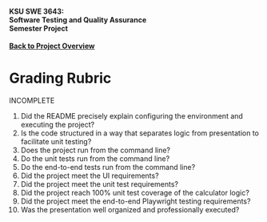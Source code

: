 #### KSU SWE 3643:<br/>Software Testing and Quality Assurance<br/>Semester Project

[**Back to Project Overview**](README.md)

# Grading Rubric

INCOMPLETE

1.  Did the README precisely explain configuring the environment and executing the project?
2.  Is the code structured in a way that separates logic from presentation to facilitate unit testing?
3.  Does the project run from the command line?
4.  Do the unit tests run from the command line?
5.  Do the end-to-end tests run from the command line?
6.  Did the project meet the UI requirements?
7.  Did the project meet the unit test requirements?
8.  Did the project reach 100% unit test coverage of the calculator logic?
9.  Did the project meet the end-to-end Playwright testing requirements?
10.  Was the presentation well organized and professionally executed?